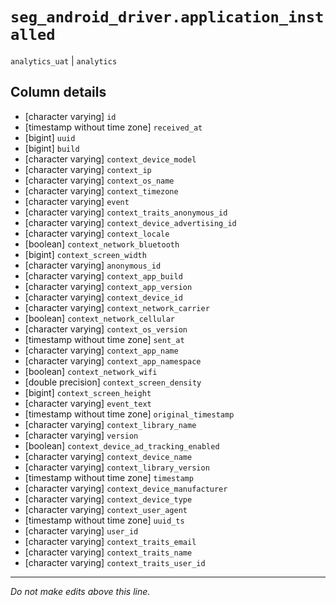 # `seg_android_driver.application_installed`
`analytics_uat` | `analytics`

## Column details
* [character varying] `id`
* [timestamp without time zone] `received_at`
* [bigint]    `uuid`
* [bigint]    `build`
* [character varying] `context_device_model`
* [character varying] `context_ip`
* [character varying] `context_os_name`
* [character varying] `context_timezone`
* [character varying] `event`
* [character varying] `context_traits_anonymous_id`
* [character varying] `context_device_advertising_id`
* [character varying] `context_locale`
* [boolean]   `context_network_bluetooth`
* [bigint]    `context_screen_width`
* [character varying] `anonymous_id`
* [character varying] `context_app_build`
* [character varying] `context_app_version`
* [character varying] `context_device_id`
* [character varying] `context_network_carrier`
* [boolean]   `context_network_cellular`
* [character varying] `context_os_version`
* [timestamp without time zone] `sent_at`
* [character varying] `context_app_name`
* [character varying] `context_app_namespace`
* [boolean]   `context_network_wifi`
* [double precision] `context_screen_density`
* [bigint]    `context_screen_height`
* [character varying] `event_text`
* [timestamp without time zone] `original_timestamp`
* [character varying] `context_library_name`
* [character varying] `version`
* [boolean]   `context_device_ad_tracking_enabled`
* [character varying] `context_device_name`
* [character varying] `context_library_version`
* [timestamp without time zone] `timestamp`
* [character varying] `context_device_manufacturer`
* [character varying] `context_device_type`
* [character varying] `context_user_agent`
* [timestamp without time zone] `uuid_ts`
* [character varying] `user_id`
* [character varying] `context_traits_email`
* [character varying] `context_traits_name`
* [character varying] `context_traits_user_id`

-------------------------------------------------------------------------------
*Do not make edits above this line.*
